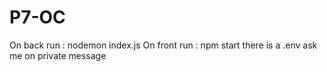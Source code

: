 # P7-OC
On back run : nodemon index.js
On front run : npm start 
there is a .env ask me on private message 
